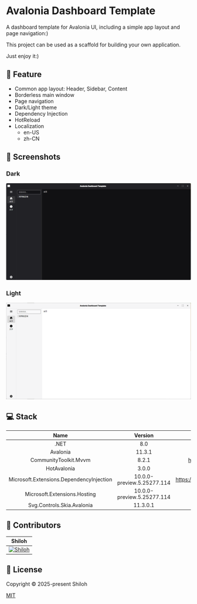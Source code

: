 ﻿# Avalonia Dashboard Template

A dashboard template for Avalonia UI, including a simple app layout and page navigation:)

This project can be used as a scaffold for building your own application.

Just enjoy it:)

## 🚀 Feature

- Common app layout: Header, Sidebar, Content
- Borderless main window
- Page navigation
- Dark/Light theme
- Dependency Injection
- HotReload
- Localization
  - en-US
  - zh-CN

## 📸 Screenshots

### Dark

![Dark](./Screenshots/Dark.png)

### Light

![Light](./Screenshots/Light.png)

## 💻 Stack

|                   Name                   |          Version           |                                    Docs                                    |
|:----------------------------------------:|:--------------------------:|:--------------------------------------------------------------------------:|
|                   .NET                   |            8.0             |                   <https://dotnet.microsoft.com/en-us/>                    |
|                 Avalonia                 |           11.3.1           |                       <https://docs.avaloniaui.net/>                       |
|          CommunityToolkit.Mvvm           |           8.2.1            |     <https://learn.microsoft.com/en-us/dotnet/communitytoolkit/mvvm/>      |
|               HotAvalonia                |           3.0.0            |                  <https://github.com/Kira-NT/HotAvalonia>                  |
| Microsoft.Extensions.DependencyInjection | 10.0.0-preview.5.25277.114 | <https://www.nuget.org/packages/Microsoft.Extensions.DependencyInjection/> |
|       Microsoft.Extensions.Hosting       | 10.0.0-preview.5.25277.114 |       <https://www.nuget.org/packages/Microsoft.Extensions.Hosting>        |
|        Svg.Controls.Skia.Avalonia        |          11.3.0.1          |                <https://github.com/wieslawsoltes/Svg.Skia>                 |

## 💪 Contributors

|                                             Shiloh                                              |
|:-----------------------------------------------------------------------------------------------:|
| [![Shiloh](https://avatars.githubusercontent.com/u/46670399?v=4)](https://github.com/shilohooo) |

## 🔖 License

Copyright © 2025-present Shiloh

[MIT](./LICENSE)

